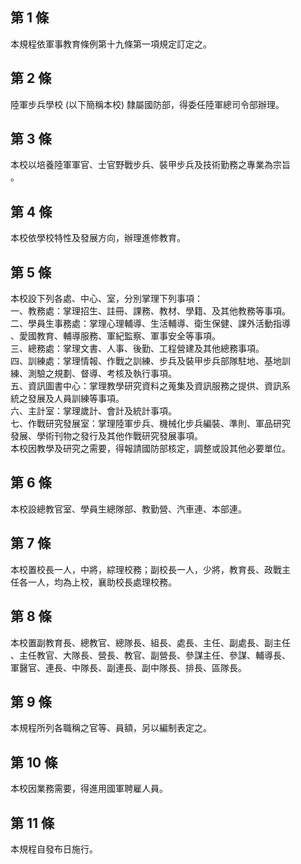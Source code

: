 第 1 條
-------
本規程依軍事教育條例第十九條第一項規定訂定之。

第 2 條
-------
陸軍步兵學校 (以下簡稱本校) 隸屬國防部，得委任陸軍總司令部辦理。

第 3 條
-------
本校以培養陸軍軍官、士官野戰步兵、裝甲步兵及技術勤務之專業為宗旨  
。

第 4 條
-------
本校依學校特性及發展方向，辦理進修教育。

第 5 條
-------
本校設下列各處、中心、室，分別掌理下列事項：  
一、教務處：掌理招生、註冊、課務、教材、學籍、及其他教務等事項。  
二、學員生事務處：掌理心理輔導、生活輔導、衛生保健、課外活動指導  
    、愛國教育、輔導服務、軍紀監察、軍事安全等事項。  
三、總務處：掌理文書、人事、後勤、工程營建及其他總務事項。  
四、訓練處：掌理情報、作戰之訓練、步兵及裝甲步兵部隊駐地、基地訓  
    練、測驗之規劃、督導、考核及執行事項。  
五、資訊圖書中心：掌理教學研究資料之蒐集及資訊服務之提供、資訊系  
    統之發展及人員訓練等事項。  
六、主計室：掌理歲計、會計及統計事項。  
七、作戰研究發展室：掌理陸軍步兵、機械化步兵編裝、準則、軍品研究  
    發展、學術刊物之發行及其他作戰研究發展事項。  
本校因教學及研究之需要，得報請國防部核定，調整或設其他必要單位。

第 6 條
-------
本校設總教官室、學員生總隊部、教勤營、汽車連、本部連。

第 7 條
-------
本校置校長一人，中將，綜理校務；副校長一人，少將，教育長、政戰主  
任各一人，均為上校，襄助校長處理校務。

第 8 條
-------
本校置副教育長、總教官、總隊長、組長、處長、主任、副處長、副主任  
、主任教官、大隊長、營長、教官、副營長、參謀主任、參謀、輔導長、  
軍醫官、連長、中隊長、副連長、副中隊長、排長、區隊長。

第 9 條
-------
本規程所列各職稱之官等、員額，另以編制表定之。

第 10 條
--------
本校因業務需要，得進用國軍聘雇人員。

第 11 條
--------
本規程自發布日施行。

